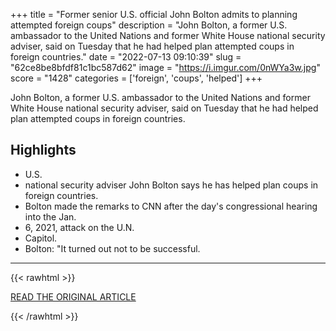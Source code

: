 +++
title = "Former senior U.S. official John Bolton admits to planning attempted foreign coups"
description = "John Bolton, a former U.S. ambassador to the United Nations and former White House national security adviser, said on Tuesday that he had helped plan attempted coups in foreign countries."
date = "2022-07-13 09:10:39"
slug = "62ce8be8bfdf81c1bc587d62"
image = "https://i.imgur.com/0nWYa3w.jpg"
score = "1428"
categories = ['foreign', 'coups', 'helped']
+++

John Bolton, a former U.S. ambassador to the United Nations and former White House national security adviser, said on Tuesday that he had helped plan attempted coups in foreign countries.

## Highlights

- U.S.
- national security adviser John Bolton says he has helped plan coups in foreign countries.
- Bolton made the remarks to CNN after the day's congressional hearing into the Jan.
- 6, 2021, attack on the U.N.
- Capitol.
- Bolton: "It turned out not to be successful.

---

{{< rawhtml >}}
  <p class="article-category">
    <a target="_blank" href="https://www.reuters.com/world/us/former-senior-us-official-john-bolton-admits-planning-attempted-foreign-coups-2022-07-12/">READ THE ORIGINAL ARTICLE</a>
  </p>
{{< /rawhtml >}}
